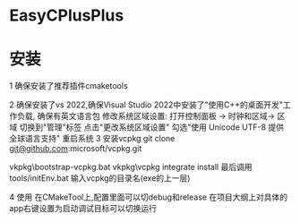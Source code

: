 # EasyCPlusPlus

# 安装
1 确保安装了推荐插件cmaketools

2 
确保安装了vs 2022,确保Visual Studio 2022中安装了"使用C++的桌面开发"工作负载, 确保有英文语言包
修改系统区域设置:
打开控制面板 -> 时钟和区域-> 区域
切换到"管理"标签
点击"更改系统区域设置"
勾选"使用 Unicode UTF-8 提供全球语言支持"
重启系统
3 安装vcpkg
git clone git@github.com:microsoft/vcpkg.git

vkpkg\bootstrap-vcpkg.bat
vkpkg\vcpkg integrate install
最后调用tools/initEnv.bat 输入vcpkg的目录名(exe的上一层)

4 使用
在CMakeTool上,配置里面可以切debug和release
在项目大纲上对具体的app右键设置为启动调试目标可以切换运行
